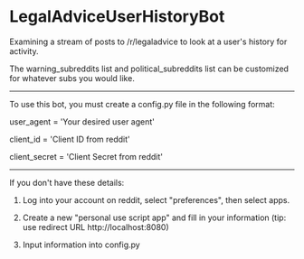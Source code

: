 # LegalAdviceUserHistoryBot

Examining a stream of posts to /r/legaladvice to look at a user's history for activity.

The warning_subreddits list and political_subreddits list can be customized for whatever subs you would like.

___

To use this bot, you must create a config.py file in the following format:

user_agent = 'Your desired user agent'

client_id = 'Client ID from reddit'

client_secret = 'Client Secret from reddit'

___

If you don't have these details:

1) Log into your account on reddit, select "preferences", then select apps.

2) Create a new "personal use script app" and fill in your information (tip: use redirect URL http://localhost:8080)

3) Input information into config.py

